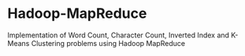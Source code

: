 # Hadoop-MapReduce
Implementation of Word Count, Character Count, Inverted Index and K- Means Clustering problems using Hadoop MapReduce
